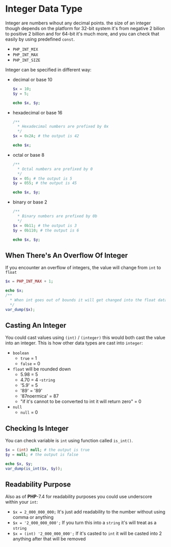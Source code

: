 
# Integer Data Type

Integer are numbers wihout any decimal points. the size of an integer though depends on the platform for 32-bit system it's from negative 2 bilion to positive 2 billion and for 64-bit it's much more, and you can check that easily by using predefined ```const```.

- ```PHP_INT_MIX```
- ```PHP_INT_MAX```
- ```PHP_INT_SIZE```

Integer can be specified in different way:

- decimal or base 10
    ```php
    $x = 10;
    $y = 5;

    echo $x, $y;
    ```
- hexadecimal or base 16
    ```php
    /**
      * Hexadecimal numbers are prefixed by 0x
      */
    $x = 0x2A; # the output is 42

    echo $x;
    ```
- octal or base 8
    ```php
    /**
      * Octal numbers are prefixed by 0
      */
    $x = 05; # the output is 5
    $y = 055; # the output is 45

    echo $x, $y;
    ```
- binary or base 2
    ```php
    /**
      * Binary numbers are prefixed by 0b
      */
    $x = 0b11; # the output is 3
    $y = 0b110; # the output is 6

    echo $x, $y;
    ```

## When There's An Overflow Of Integer

If you encounter an overflow of integers, the value will change from ```int``` to ```float```

```php
$x = PHP_INT_MAX + 1;

echo $x;
/**
  * When int goes out of bounds it will get changed into the float data type
  */
var_dump($x);
```

## Casting An Integer

You could cast values using ```(int)``` / ```(integer)``` this would both cast the value into an integer. This is how other data types are cast into ```integer```:

- ```boolean```
     - ```true``` = 1
     - ```false``` = 0
- ```float``` will be rounded down
    - 5.98 = 5
    - 4.70 = 4
-```string```
    - '5.9' = 5
    - '89' = '89'
    - '87noermica' = 87
    - "if it's cannot to be converted to int it will return zero" = 0
- ```null```
    - ```null``` = 0

## Checking Is Integer

You can check variable is ```int``` using function called ```is_int()```.

```php
$x = (int) null; # the output is true
$y = null; # the output is false

echo $x, $y;
var_dump(is_int($x, $y));
```

## Readability Purpose

Also as of **PHP**-7.4 for readability purposes you could use underscore within your ```int```:

- ```$x = 2_000_000_000;``` It's just add readability to the number without using comma or anything
- ```$x = '2_000_000_000';``` If you turn this into a ```string``` it's will treat as a ```string```
- ```$x = (int) '2_000_000_000';``` If it's casted to ```int``` it will be casted into 2 anything after that will be removed
